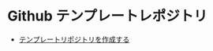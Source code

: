 # Github テンプレートレポジトリ

- [テンプレートリポジトリを作成する](https://docs.github.com/ja/repositories/creating-and-managing-repositories/creating-a-template-repository)
